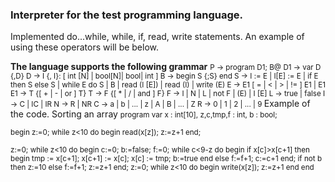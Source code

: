 <h3>Interpreter for the test programming language.</h3> 
Implemented do...while, while, if, read, write statements. An example of using these operators will be below.<p>
<b>The language supports the following grammar</b>
<small>
P → program D1; B@
D1 → var D {,D}
D → I {, I}: [ int [N] | bool[N]| bool| int ]
B → begin S {;S} end
S → I := E | I[E] := E | if E then S else S | while
E do S | B | read (I [E]) | read (I) | write (E)
E → E1 [ = | < | > | != ] E1 | E1
E1 → T {[ + | - | or ] T}
T → F {[ * | / | and ] F}
F → I | N | L | not F | (E) | I [E]
L → true | false
I → C | IC | IR
N → R | NR
C → a | b | ... | z | A | B | ... | Z
R → 0 | 1 | 2 | ... | 9
</small>
Example of the code. Sorting an array
<small>
program
var x : int[10],
z,c,tmp,f : int,
b : bool;

begin
z:=0;
while z<10 do
begin
	read(x[z]);
	z:=z+1
end;

z:=0;
while z<10 do
begin
	c:=0;
	b:=false;
	f:=0;
	while c<9-z do
		begin
		if x[c]>x[c+1] then
			begin
			tmp := x[c+1];
			x[c+1] := x[c];
			x[c] := tmp;
			b:=true
			end
		else f:=f+1;
		c:=c+1
		end;
	if not b then z:=10 else f:=f+1;
	z:=z+1
end;
z:=0;
while z<10 do
	begin
	write(x[z]);
	z:=z+1
	end
end
</small>
